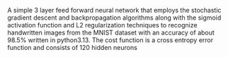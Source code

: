 A simple 3 layer feed forward neural network that employs the stochastic gradient descent and backpropagation algorithms 
along with the sigmoid activation function and L2 regularization techniques to recognize handwritten images from the MNIST dataset 
with an accuracy of about 98.5% written in python3.13. The cost function is a cross entropy error function and consists of 120 hidden neurons
